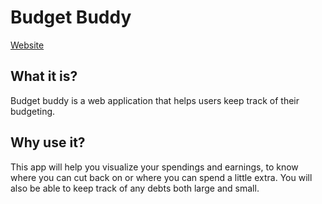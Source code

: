 # Budget Buddy

[Website](http://ec2-18-144-27-81.us-west-1.compute.amazonaws.com/)
## What it is?
Budget buddy is a web application that helps users keep track of their budgeting.
## Why use it?
This app will help you visualize your spendings and earnings, to know where you can cut back on or where you can spend a little extra. You will also be able to keep track of any debts both large and small.
